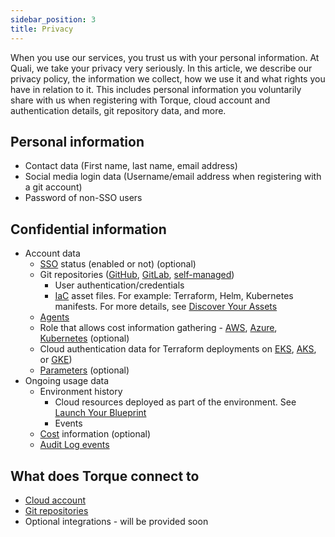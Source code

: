 ```yaml
---
sidebar_position: 3
title: Privacy
---
```


When you use our services, you trust us with your personal information. At Quali, we take your privacy very seriously. In this article, we describe our privacy policy, the information we collect, how we use it and what rights you have in relation to it. This includes personal information you voluntarily share with us when registering with Torque, cloud account and authentication details, git repository data, and more.

## Personal information 

* Contact data (First name, last name, email address) 
* Social media login data (Username/email address when registering with a git account)
* Password of non-SSO users

## Confidential information  

* Account data 
    * [SSO](/admin-guide/sso) status (enabled or not) (optional) 
    * Git repositories ([GitHub](/admin-guide/source-control/source-control-github), [GitLab](/admin-guide/source-control/source-control-gitlab), [self-managed](/admin-guide/source-control/source-managed-self-service))
        * User authentication/credentials 
        * [IaC](/overview/supported-platforms#infrastructure-as-code) asset files. For example: Terraform, Helm, Kubernetes manifests. For more details, see [Discover Your Assets](/getting-started/Discover%20Your%20Assets)
    * [Agents](/getting-started/Install-and-connect-self-hosted-agent) 
    * Role that allows cost information gathering - [AWS](/admin-guide/configuring-cost-aws), [Azure](/admin-guide/configuring-cost-azure), [Kubernetes](/admin-guide/configuring-cost-k8s) (optional)
    * Cloud authentication data for Terraform deployments on [EKS](/authentication/service-accounts-for-aws), [AKS](/authentication/service-accounts-for-azure), or [GKE](/authentication/service-accounts-for-gcp))
    * [Parameters](/admin-guide/params) (optional) 
* Ongoing usage data 
    * Environment history  
        * Cloud resources deployed as part of the environment. See [Launch Your Blueprint](/getting-started/Launch-environment)
        * Events 
    * [Cost](/admin-guide/cost) information (optional) 
    * [Audit Log events](/audit-log/events)

## What does Torque connect to 

* [Cloud account](/getting-started/Install-and-connect-self-hosted-agent)
* [Git repositories](/getting-started/Install-and-connect-self-hosted-agent)
* Optional integrations - will be provided soon